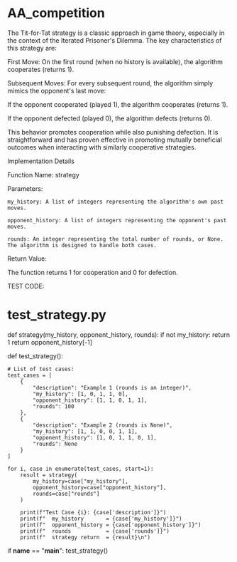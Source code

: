 # AA_competition

The Tit-for-Tat strategy is a classic approach in game theory, especially in the context of the Iterated Prisoner's Dilemma. The key characteristics of this strategy are:

First Move:
On the first round (when no history is available), the algorithm cooperates (returns 1).

Subsequent Moves:
For every subsequent round, the algorithm simply mimics the opponent's last move:

If the opponent cooperated (played 1), the algorithm cooperates (returns 1).

If the opponent defected (played 0), the algorithm defects (returns 0).

This behavior promotes cooperation while also punishing defection. It is straightforward and has proven effective in promoting mutually beneficial outcomes when interacting with similarly cooperative strategies.







Implementation Details

Function Name: strategy

Parameters:

    my_history: A list of integers representing the algorithm's own past moves.

    opponent_history: A list of integers representing the opponent's past moves.

    rounds: An integer representing the total number of rounds, or None. The algorithm is designed to handle both cases.

Return Value:

The function returns 1 for cooperation and 0 for defection.




TEST CODE:
# test_strategy.py

def strategy(my_history, opponent_history, rounds):
    if not my_history:
        return 1
    return opponent_history[-1]

def test_strategy():
    

    # List of test cases:
    test_cases = [
        {
            "description": "Example 1 (rounds is an integer)",
            "my_history": [1, 0, 1, 1, 0],
            "opponent_history": [1, 1, 0, 1, 1],
            "rounds": 100
        },
        {
            "description": "Example 2 (rounds is None)",
            "my_history": [1, 1, 0, 0, 1, 1],
            "opponent_history": [1, 0, 1, 1, 0, 1],
            "rounds": None
        }
    ]

    for i, case in enumerate(test_cases, start=1):
        result = strategy(
            my_history=case["my_history"],
            opponent_history=case["opponent_history"],
            rounds=case["rounds"]
        )

        print(f"Test Case {i}: {case['description']}")
        print(f"  my_history       = {case['my_history']}")
        print(f"  opponent_history = {case['opponent_history']}")
        print(f"  rounds           = {case['rounds']}")
        print(f"  strategy return  = {result}\n")

if __name__ == "__main__":
    test_strategy()



